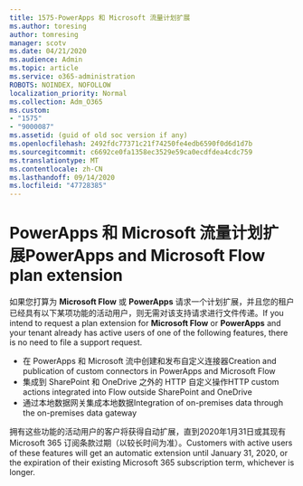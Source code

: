 ```yaml
---
title: 1575-PowerApps 和 Microsoft 流量计划扩展
ms.author: toresing
author: tomresing
manager: scotv
ms.date: 04/21/2020
ms.audience: Admin
ms.topic: article
ms.service: o365-administration
ROBOTS: NOINDEX, NOFOLLOW
localization_priority: Normal
ms.collection: Adm_O365
ms.custom:
- "1575"
- "9000087"
ms.assetid: (guid of old soc version if any)
ms.openlocfilehash: 2492fdc77371c21f74250fe4edb6590f0d6d1d7b
ms.sourcegitcommit: c6692ce0fa1358ec3529e59ca0ecdfdea4cdc759
ms.translationtype: MT
ms.contentlocale: zh-CN
ms.lasthandoff: 09/14/2020
ms.locfileid: "47728385"
---
```

# <a name="powerapps-and-microsoft-flow-plan-extension"></a><span data-ttu-id="c3212-102">PowerApps 和 Microsoft 流量计划扩展</span><span class="sxs-lookup"><span data-stu-id="c3212-102">PowerApps and Microsoft Flow plan extension</span></span>

<span data-ttu-id="c3212-103">如果您打算为 **Microsoft Flow** 或 **PowerApps** 请求一个计划扩展，并且您的租户已经具有以下某项功能的活动用户，则无需对该支持请求进行文件传递。</span><span class="sxs-lookup"><span data-stu-id="c3212-103">If you intend to request a plan extension for **Microsoft Flow** or **PowerApps** and your tenant already has active users of one of the following features, there is no need to file a support request.</span></span>

- <span data-ttu-id="c3212-104">在 PowerApps 和 Microsoft 流中创建和发布自定义连接器</span><span class="sxs-lookup"><span data-stu-id="c3212-104">Creation and publication of custom connectors in PowerApps and Microsoft Flow</span></span>
- <span data-ttu-id="c3212-105">集成到 SharePoint 和 OneDrive 之外的 HTTP 自定义操作</span><span class="sxs-lookup"><span data-stu-id="c3212-105">HTTP custom actions integrated into Flow outside SharePoint and OneDrive</span></span>
- <span data-ttu-id="c3212-106">通过本地数据网关集成本地数据</span><span class="sxs-lookup"><span data-stu-id="c3212-106">Integration of on-premises data through the on-premises  data gateway</span></span>

<span data-ttu-id="c3212-107">拥有这些功能的活动用户的客户将获得自动扩展，直到2020年1月31日或其现有 Microsoft 365 订阅条款过期（以较长时间为准）。</span><span class="sxs-lookup"><span data-stu-id="c3212-107">Customers with active users of these features will get an automatic extension until January 31, 2020, or the expiration of their existing Microsoft 365 subscription term, whichever is longer.</span></span>